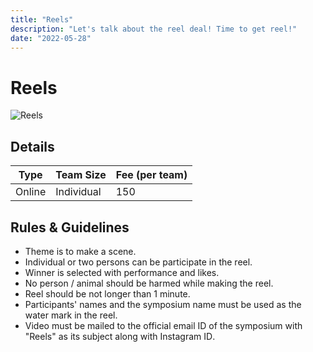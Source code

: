 ```yaml
---
title: "Reels"
description: "‌Let's talk about the reel deal! Time to get reel!"
date: "2022-05-28"
---
```


# Reels

<img src="/posters/35.png" alt="Reels" class="w-full  object-cover" />

## Details

| Type   | Team Size  | Fee (per team) |
| ------ | ---------- | -------------- |
| Online | Individual | 150            |

## Rules & Guidelines

-   Theme is to make a scene.
-   Individual or two persons can be participate in the reel.
-   Winner is selected with performance and likes.
-   No person / animal should be harmed while making the reel.
-   Reel should be not longer than 1 minute.
-   Participants' names and the symposium name must be used as the water mark in the reel.
-   Video must be mailed to the official email ID of the symposium with "Reels" as its subject along with Instagram ID￲.
